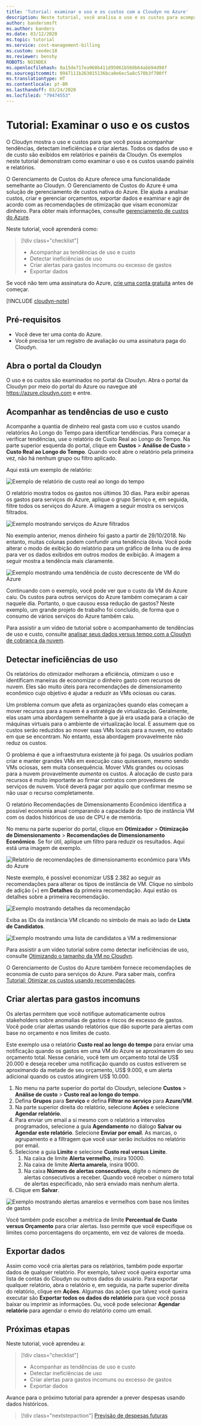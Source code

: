 ```yaml
---
title: 'Tutorial: examinar o uso e os custos com a Cloudyn no Azure'
description: Neste tutorial, você analisa o uso e os custos para acompanhar tendências, detectar ineficiências e criar alertas.
author: bandersmsft
ms.author: banders
ms.date: 03/12/2020
ms.topic: tutorial
ms.service: cost-management-billing
ms.custom: seodec18
ms.reviewer: benshy
ROBOTS: NOINDEX
ms.openlocfilehash: 8a15de717ea960b411d95061b560b64abb94d98f
ms.sourcegitcommit: 0947111b263015136bca0e6ec5a8c570b3f700ff
ms.translationtype: HT
ms.contentlocale: pt-BR
ms.lasthandoff: 03/24/2020
ms.locfileid: "79474553"
---
```

<!-- Intent: As a cloud-consuming user, I need to view usage and costs for my cloud resources and services.
-->

# <a name="tutorial-review-usage-and-costs"></a>Tutorial: Examinar o uso e os custos

O Cloudyn mostra o uso e custos para que você possa acompanhar tendências, detectam ineficiências e criar alertas. Todos os dados de uso e de custo são exibidos em relatórios e painéis da Cloudyn. Os exemplos neste tutorial demonstram como examinar o uso e os custos usando painéis e relatórios.

O Gerenciamento de Custos do Azure oferece uma funcionalidade semelhante ao Cloudyn. O Gerenciamento de Custos do Azure é uma solução de gerenciamento de custos nativa do Azure. Ele ajuda a analisar custos, criar e gerenciar orçamentos, exportar dados e examinar e agir de acordo com as recomendações de otimização que visam economizar dinheiro. Para obter mais informações, consulte [gerenciamento de custos do Azure](../cost-management-billing-overview.md).

Neste tutorial, você aprenderá como:

> [!div class="checklist"]
> * Acompanhar as tendências de uso e custo
> * Detectar ineficiências de uso
> * Criar alertas para gastos incomuns ou excesso de gastos
> * Exportar dados

Se você não tem uma assinatura do Azure, [crie uma conta gratuita](https://azure.microsoft.com/free/?WT.mc_id=A261C142F) antes de começar.

[!INCLUDE [cloudyn-note](../../../includes/cloudyn-note.md)]

## <a name="prerequisites"></a>Pré-requisitos

- Você deve ter uma conta do Azure.
- Você precisa ter um registro de avaliação ou uma assinatura paga do Cloudyn.

## <a name="open-the-cloudyn-portal"></a>Abra o portal da Cloudyn

O uso e os custos são examinados no portal da Cloudyn. Abra o portal da Cloudyn por meio do portal do Azure ou navegue até https://azure.cloudyn.com e entre.

## <a name="track-usage-and-cost-trends"></a>Acompanhar as tendências de uso e custo

Acompanhe a quantia de dinheiro real gasta com uso e custos usando relatórios Ao Longo do Tempo para identificar tendências. Para começar a verificar tendências, use o relatório de Custo Real ao Longo do Tempo. Na parte superior esquerda do portal, clique em **Custos** > **Análise de Custo** > **Custo Real ao Longo do Tempo**. Quando você abre o relatório pela primeira vez, não há nenhum grupo ou filtro aplicado.

Aqui está um exemplo de relatório:

![Exemplo de relatório de custo real ao longo do tempo](./media/tutorial-review-usage/actual-cost01.png)

O relatório mostra todos os gastos nos últimos 30 dias. Para exibir apenas os gastos para serviços do Azure, aplique o grupo Serviço e, em seguida, filtre todos os serviços do Azure. A imagem a seguir mostra os serviços filtrados.

![Exemplo mostrando serviços do Azure filtrados](./media/tutorial-review-usage/actual-cost02.png)

No exemplo anterior, menos dinheiro foi gasto a partir de 29/10/2018. No entanto, muitas colunas podem confundir uma tendência óbvia. Você pode alterar o modo de exibição do relatório para um gráfico de linha ou de área para ver os dados exibidos em outros modos de exibição. A imagem a seguir mostra a tendência mais claramente.

![Exemplo mostrando uma tendência de custo decrescente de VM do Azure](./media/tutorial-review-usage/actual-cost03.png)

Continuando com o exemplo, você pode ver que o custo da VM do Azure caiu. Os custos para outros serviços do Azure também começaram a cair naquele dia. Portanto, o que causou essa redução de gastos? Neste exemplo, um grande projeto de trabalho foi concluído, de forma que o consumo de vários serviços do Azure também caiu.

Para assistir a um vídeo de tutorial sobre o acompanhamento de tendências de uso e custo, consulte [analisar seus dados versus tempo com a Cloudyn de cobrança da nuvem](https://youtu.be/7LsVPHglM0g).

## <a name="detect-usage-inefficiencies"></a>Detectar ineficiências de uso

Os relatórios do otimizador melhoram a eficiência, otimizam o uso e identificam maneiras de economizar o dinheiro gasto com recursos de nuvem. Eles são muito úteis para recomendações de dimensionamento econômico cujo objetivo é ajudar a reduzir as VMs ociosas ou caras.

Um problema comum que afeta as organizações quando elas começam a mover recursos para a nuvem é a estratégia de virtualização. Geralmente, elas usam uma abordagem semelhante à que já era usada para a criação de máquinas virtuais para o ambiente de virtualização local. E assumem que os custos serão reduzidos ao mover suas VMs locais para a nuvem, no estado em que se encontram. No entanto, essa abordagem provavelmente não reduz os custos.

O problema é que a infraestrutura existente já foi paga. Os usuários podiam criar e manter grandes VMs em execução caso quisessem, mesmo sendo VMs ociosas, sem muita consequência. Mover VMs grandes ou ociosas para a nuvem provavelmente *aumenta* os custos. A alocação de custo para recursos é muito importante ao firmar contratos com provedores de serviços de nuvem. Você deverá pagar por aquilo que confirmar mesmo se não usar o recurso completamente.

O relatório Recomendações de Dimensionamento Econômico identifica a possível economia anual comparando a capacidade do tipo de instância VM com os dados históricos de uso de CPU e de memória.  

No menu na parte superior do portal, clique em **Otimizador** > **Otimização de Dimensionamento** > **Recomendações de Dimensionamento Econômico**. Se for útil, aplique um filtro para reduzir os resultados. Aqui está uma imagem de exemplo.

![Relatório de recomendações de dimensionamento econômico para VMs do Azure](./media/tutorial-review-usage/sizing01.png)

Neste exemplo, é possível economizar US$ 2.382 ao seguir as recomendações para alterar os tipos de instância de VM. Clique no símbolo de adição (+) em **Detalhes** da primeira recomendação. Aqui estão os detalhes sobre a primeira recomendação.

![Exemplo mostrando detalhes da recomendação](./media/tutorial-review-usage/sizing02.png)

Exiba as IDs da instância VM clicando no símbolo de mais ao lado de **Lista de Candidatos**.

![Exemplo mostrando uma lista de candidatos a VM a redimensionar](./media/tutorial-review-usage/sizing03.png)

Para assistir a um vídeo tutorial sobre como detectar ineficiências de uso, consulte [Otimizando o tamanho da VM no Cloudyn](https://youtu.be/1xaZBNmV704).

O Gerenciamento de Custos do Azure também fornece recomendações de economia de custo para serviços do Azure. Para saber mais, confira [Tutorial: Otimizar os custos usando recomendações](../costs/tutorial-acm-opt-recommendations.md).

## <a name="create-alerts-for-unusual-spending"></a>Criar alertas para gastos incomuns

Os alertas permitem que você notifique automaticamente outros stakeholders sobre anomalias de gastos e riscos de excesso de gastos. Você pode criar alertas usando relatórios que dão suporte para alertas com base no orçamento e nos limites de custo.

Este exemplo usa o relatório **Custo real ao longo do tempo** para enviar uma notificação quando os gastos em uma VM do Azure se aproximarem do seu orçamento total. Nesse cenário, você tem um orçamento total de US$ 20.000 e deseja receber uma notificação quando os custos estiverem se aproximando da metade de seu orçamento, US$ 9.000, e um alerta adicional quando os custos atingirem US$ 10.000.

1. No menu na parte superior do portal do Cloudyn, selecione **Custos** > **Análise de custo** > **Custo real ao longo do tempo**.
2. Defina **Grupos** para **Serviço** e defina **Filtrar no serviço** para **Azure/VM**.
3. Na parte superior direita do relatório, selecione **Ações** e selecione **Agendar relatório**.
4. Para enviar um email a si mesmo com o relatório a intervalos programados, selecione a guia **Agendamento** no diálogo **Salvar ou Agendar este relatório**. Selecione **Enviar por email**. As marcas, o agrupamento e a filtragem que você usar serão incluídos no relatório por email.
5. Selecione a guia **Limite** e selecione **Custo real versus Limite**.
   1. Na caixa de limite **Alerta vermelho**, insira 10000.
   2. Na caixa de limite **Alerta amarela**, insira 9000.
   3. Na caixa **Número de alertas consecutivos**, digite o número de alertas consecutivos a receber. Quando você receber o número total de alertas especificado, não será enviado mais nenhum alerta.
6. Clique em **Salvar**.

![Exemplo mostrando alertas amarelos e vermelhos com base nos limites de gastos](./media/tutorial-review-usage/schedule-alert01.png)

Você também pode escolher a métrica de limite **Percentual de Custo versus Orçamento** para criar alertas. Isso permite que você especifique os limites como porcentagens do orçamento, em vez de valores de moeda.

## <a name="export-data"></a>Exportar dados

Assim como você cria alertas para os relatórios, também pode exportar dados de qualquer relatório. Por exemplo, talvez você queira exportar uma lista de contas do Cloudyn ou outros dados do usuário. Para exportar qualquer relatório, abra o relatório e, em seguida, na parte superior direita do relatório, clique em **Ações**. Algumas das ações que talvez você queira executar são **Exportar todos os dados do relatório** para que você possa baixar ou imprimir as informações. Ou, você pode selecionar **Agendar relatório** para agendar o envio do relatório como um email.

## <a name="next-steps"></a>Próximas etapas

Neste tutorial, você aprendeu a:

> [!div class="checklist"]
> * Acompanhar as tendências de uso e custo
> * Detectar ineficiências de uso
> * Criar alertas para gastos incomuns ou excesso de gastos
> * Exportar dados


Avance para o próximo tutorial para aprender a prever despesas usando dados históricos.

> [!div class="nextstepaction"]
> [Previsão de despesas futuras](../../cost-management/tutorial-forecast-spending.md)
